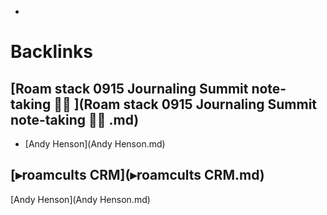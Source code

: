 - 

# Backlinks
## [Roam stack 0915 Journaling Summit note-taking 🏄‍♀️ ](Roam stack 0915 Journaling Summit note-taking 🏄‍♀️ .md)
- [Andy Henson](Andy Henson.md)

## [▸roamcults CRM](▸roamcults CRM.md)
[Andy Henson](Andy Henson.md)


